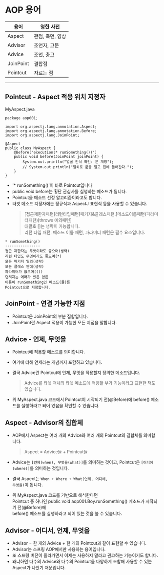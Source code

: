 # AOP 용어
용어 | 영한 사전
-----|-----------
Aspect | 관점, 측면, 양상
Advisor | 조언자, 고문
Advice | 조언, 충고
JoinPoint | 결합점
Pointcut | 자르는 점

---

## Pointcut - Aspect 적용 위치 지정자
MyAspect.java
```
package aop001;

import org.aspectj.lang.annotation.Aspect;
import org.aspectj.lang.annotation.Before;
import org.aspectj.lang.JoinPoint;

@Aspect
public class MyAspect {
    @Before("execution(* runSomething())")
    public void before(JoinPoint joinPoint) {
        System.out.println("얼굴 인식 확인: 문 개방");
        // System.out.println("열쇠로 문을 열고 집에 들어간다.");
    }
}
```
* '* runSomething()'이 바로 Pointcut입니다
* public void before는 횡단 관심사를 실행하는 메소드가 됩니다.
* Pointcut을 메소드 선정 알고리즘이라고도 합니다.
* 타겟 메소드 지정자에는 정규식과 AspectJ 표현식 등을 사용할 수 있습니다.
    > [접근제한자패턴]리턴타입패턴[패키지&클래스패턴.]메소드이름패턴(파라미터패턴)[throws 예외패턴]<br/>
    대괄호 []는 생략이 가능합니다.<br/>
    리턴 타입 패턴, 메소드 이름 패턴, 파라미터 패턴은 필수 요소입니다.

```
* runSomething()
----------------
접근 제한자는 무엇이라도 좋으며(생략)
리턴 타입도 무엇이라도 좋으며(*)
모든 패키지 밑의(생략)
모든 클래스 안에(생략)
파라미터가 없으며(())
던져지는 에러가 있든 없든
이름이 runSomething인 메소드(들)를
Pointcut으로 지정합니다.
```

## JoinPoint - 연결 가능한 지점
* Pointcut은 JoinPoint의 부분 집합입니다.
* JoinPoint란 Aspect 적용이 가능한 모든 지점을 말합니다.

## Advice - 언제, 무엇을
* Pointcut에 적용할 메소드를 의미합니다.

* 여기에 더해 언제라는 개념까지 포함하고 있습니다.

* 결국 Advice란 Pointcut에 언제, 무엇을 적용할지 정의한 메소드입니다.
    > Advice를 타겟 객체의 타겟 메소드에 적용할 부가 기능이라고 표현한 책도 있습니다.
    
* 위 MyAspect.java 코드에서 Pointcut이 시작되기 전(@Before)에 before() 메소드를 실행하라고 되어 있음을 확인할 수 있습니다.

## Aspect - Advisor의 집합체
* AOP에서 Aspect는 여러 개의 Advice와 여러 개의 Pointcut의 결합체를 의미합니다.
    > Aspect = Advice들 + Pointcut들
    
* Advice는 <code>[언제(when), 무엇을(what)]</code>를 의미하는 것이고, Pointcut은 <code>[어디에(where)]</code>를 의미하는 것입니다.

* 결국 Aspect는 <code>When + Where + What(언제, 어디에, 무엇을)</code>이 됩니다.

* 위 MyAspect.java 코드를 기반으로 해석한다면<br/>
Pointcut 중 하나인 public void aop001.Boy.runSomething() 메소드가 시작되기 전(@Before)에<br/> 
before() 메소드를 실행하라고 되어 있는 것을 볼 수 있습니다.

## Advisor - 어디서, 언제, 무엇을
* Advisor = 한 개의 Advice + 한 개의 Pointcut과 같이 표현할 수 있습니다.
* Advisor는 스프링 AOP에서만 사용하는 용어입니다.
* 또 스프링 버전이 올라가면서 이제는 사용하지 말라고 권고하는 기능이기도 합니다.
* 왜냐하면 다수의 Advice와 다수의 Pointcut을 다양하게 조합해 사용할 수 있는 Aspect가 나왔기 때문입니다.